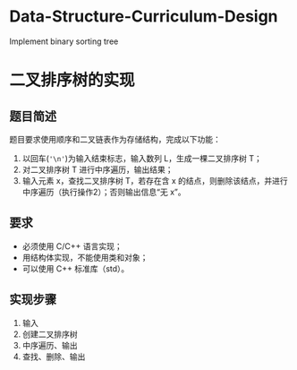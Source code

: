 # Data-Structure-Curriculum-Design
Implement binary sorting tree

# 二叉排序树的实现

## 题目简述
题目要求使用顺序和二叉链表作为存储结构，完成以下功能：
1. 以回车(`'\n'`)为输入结束标志，输入数列 L，生成一棵二叉排序树 T；
2. 对二叉排序树 T 进行中序遍历，输出结果；
3. 输入元素 x，查找二叉排序树 T，若存在含 x 的结点，则删除该结点，并进行中序遍历（执行操作2）；否则输出信息“无 x”。

## 要求
- 必须使用 C/C++ 语言实现；
- 用结构体实现，不能使用类和对象；
- 可以使用 C++ 标准库（std）。

## 实现步骤
1. 输入
2. 创建二叉排序树
3. 中序遍历、输出
4. 查找、删除、输出
